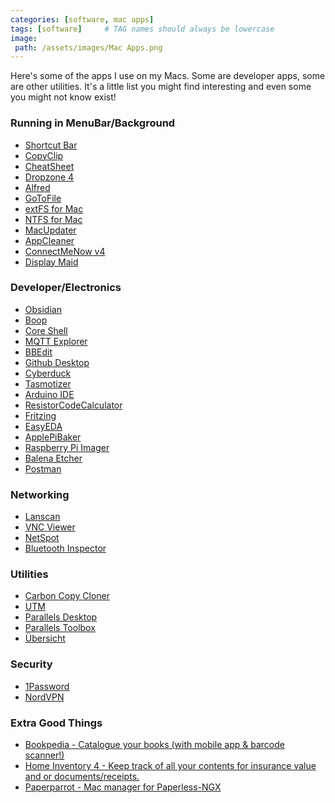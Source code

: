 ```yaml
---
categories: [software, mac apps]
tags: [software]     # TAG names should always be lowercase
image:
 path: /assets/images/Mac Apps.png
---
```


Here's some of the apps I use on my Macs. Some are developer apps, some are other utilities. It's a little list you might find interesting and even some you might not know exist!


### Running in MenuBar/Background

- <a href="https://fiplab.com/apps/shortcut-bar-for-mac" target="_blank">Shortcut Bar</a>
- <a href="https://fiplab.com/apps/copyclip-for-mac" target="_blank">CopyClip</a>
- <a href="https://www.mediaatelier.com/CheatSheet/CheatSheet_1.6.4.dmg" target="_blank">CheatSheet</a>
- <a href="https://aptonic.com/" target="_blank">Dropzone 4</a>
- <a href="https://www.alfredapp.com/" target="_blank">Alfred</a>
- <a href="https://www.soma-zone.com/GoToFile/" target="_blank">GoToFile</a>
- <a href="https://www.paragon-software.com/home/extfs-mac/#" target="_blank">extFS for Mac</a>
- <a href="https://www.paragon-software.com/home/ntfs-mac/#" target="_blank">NTFS for Mac</a>
- <a href="https://www.corecode.io/macupdater/" target="_blank">MacUpdater</a>
- <a href="https://freemacsoft.net/appcleaner/" target="_blank">AppCleaner</a>
- <a href="https://www.tweaking4all.com/software/macosx-software/connectmenow-v4/" target="_blank">ConnectMeNow v4</a>
- <a href="https://funk-isoft.com/display-maid.html" target="_blank">Display Maid</a>


### Developer/Electronics

- <a href="https://obsidian.md/" target="_blank">Obsidian</a>
- <a href="https://boop.okat.best/" target="_blank">Boop</a>
- <a href="https://codinn.com/shell/" target="_blank">Core Shell</a>
- <a href="https://mqtt-explorer.com/" target="_blank">MQTT Explorer</a>
- <a href="https://www.barebones.com/products/bbedit/" target="_blank">BBEdit</a>
- <a href="https://desktop.github.com/download/" target="_blank">Github Desktop</a>
- <a href="https://cyberduck.io/" target="_blank">Cyberduck</a>
- <a href="https://siytek.com/tasmotizer-osx-download/" target="_blank">Tasmotizer</a>
- <a href="https://www.arduino.cc/en/software" target="_blank">Arduino IDE</a>
- <a href="https://apps.apple.com/us/app/resistor-code-calculator/id804698595" target="_blank">ResistorCodeCalculator</a>
- <a href="https://fritzing.org/" target="_blank">Fritzing</a>
- <a href="https://easyeda.com/" target="_blank">EasyEDA</a>
- <a href="https://www.tweaking4all.com/software/macosx-software/applepi-baker-v2/" target="_blank">ApplePiBaker</a>
- <a href="https://www.raspberrypi.com/software/" target="_blank">Raspberry Pi Imager</a>
- <a href="https://etcher.balena.io/" target="_blank">Balena Etcher</a>
- <a href="https://www.postman.com/downloads/?utm_source=postman-home" target="_blank">Postman</a>


### Networking

- <a href="https://apps.apple.com/us/app/lanscan/id472226235" target="_blank">Lanscan</a>
- <a href="https://www.realvnc.com/en/connect/download/viewer/macos/" target="_blank">VNC Viewer</a>
- <a href="https://www.netspotapp.com/" target="_blank">NetSpot</a>
- <a href="https://georgegarside.com/apps/bluetooth-inspector/" target="_blank">Bluetooth Inspector</a>


### Utilities

- <a href="https://bombich.com/" target="_blank">Carbon Copy Cloner</a>
- <a href="https://mac.getutm.app/" target="_blank">UTM</a>
- <a href="https://www.parallels.com/products/desktop/" target="_blank">Parallels Desktop</a>
- <a href="https://www.parallels.com/products/toolbox/" target="_blank">Parallels Toolbox</a>
- <a href="https://tracesof.net/uebersicht/" target="_blank">Übersicht</a>

### Security

- <a href="https://1password.com/" target="_blank">1Password</a>
- <a href="https://nordvpn.com/" target="_blank">NordVPN</a>


### Extra Good Things

- <a href="https://www.bruji.com/bookpedia/" target="_blank">Bookpedia - Catalogue your books (with mobile app & barcode scanner!)</a>
- <a href="https://theblueplum.com/mac/homeinventory/" target="_blank">Home Inventory 4 - Keep track of all your contents for insurance value and or documents/receipts.</a>
- <a href="https://paperparrot.me/" target="_blank">Paperparrot - Mac manager for Paperless-NGX</a>
